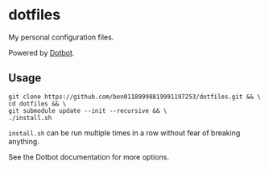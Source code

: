 # dotfiles

My personal configuration files.

Powered by [Dotbot](https://github.com/anishathalye/dotbot).

## Usage

```
git clone https://github.com/ben01189998819991197253/dotfiles.git && \
cd dotfiles && \
git submodule update --init --recursive && \
./install.sh
```

`install.sh` can be run multiple times in a row without fear of breaking anything.

See the Dotbot documentation for more options.

